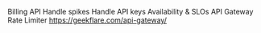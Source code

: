 Billing API
Handle spikes
Handle API keys
Availability & SLOs
API Gateway
Rate Limiter
https://geekflare.com/api-gateway/